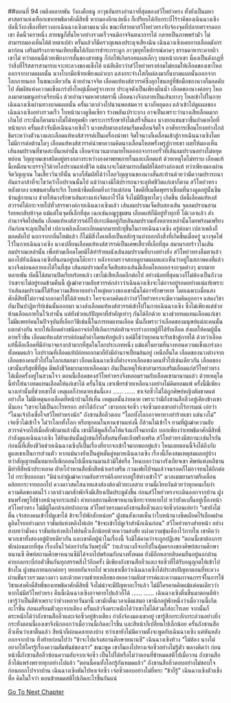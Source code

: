 ##ตอนที่ 94 เพลิงหลายพัน
วังถงคือธนู อาวุธอันทรงอำนาจที่สุดของสวีโหย่วหรง ทั้งยังเป็นมหาศาสตราแห่งเทือกเขาเทพธิดาศักดิ์สิทธิ์ หากมองอีกแง่หนึ่ง ก็เปรียบได้กับกระบี่ไร้ราคีของเฉินฉางเซิง
บัดนี้วังถงชี้ลงที่ทรวงอกเฉินฉางเซิงตามแนวดิ่ง ขณะที่สายตาสวีโหย่วหรงจับจ้องจุดที่ปลายศรจรดอกเขา ดีดนิ้วคราหนึ่ง สายธนูก็สั่นไหวอย่างรวดเร็วจนมิอาจจินตนาการได้ กลายเป็นภาพพร่ามัว ไม่สามารถมองเห็นได้ด้วยตาเปล่า ครั้นแล้วก็มีครวญเพลงประดุจเสียงฉิน
เฉินฉางเซิงเคยอาบเลือดมังกรมาก่อน เสริมสร้างกายจนเทียบขั้นได้กับการชำระกระดูก อาวุธยุทโธปกรณ์ดาดๆ ธรรมดาหาระคายผิวเขาไม่ ทว่าตอนนี้ด้วยเพียงการสั้นของสายธนู ก็ก่อให้เกิดรอยแผลเล็กๆ บนหน้าอกเขา นี่คงเป็นดังกฎที่ว่าสิ่งที่ไร้สสารสามารถเจาะทะลวงของแข็งได้
แน่ทีเดียวว่าสวีโหย่วหรงย่อมไม่ยอมให้เลือดของเขาไหลออกจากบาดแผลนั้น นางโบกมือซ้ายเพียงแผ่วเบา แสงกระจ่างใสก็แผ่ลงมากั้นบาดแผลนั้นออกจากโลกภายนอก ในขณะเดียวกัน ด้วยอำนาจจิต เลือดแท้หงส์สวรรค์ซึ่งลุกโชนอยู่ที่ข้อมือของนางก็มอดดับไป สัมผัสแห่งความแข็งแกร่งยิ่งใหญ่เมื่อครู่จางหาย ประดุจดังเป็นเพียงผืนน้ำ
เลือดของนางค่อยๆ ไหลลงมาตามธนูอย่างเรียบนิ่ง ด้วยอำนาจมหาศาสตรานี้ เลือดนางจึงกลายเป็นเส้นบางๆ ไหลเข้าไปในกายเฉินฉางเซิงผ่านทางบาดแผลนั้น
ครั้นเวลาล่วงไปนานพอสมควร นางก็หยุดลง แล้วเข้าไปดูแผลของเฉินฉางเซิงอย่างรวดเร็ว ใบหน้านางดูซีดเซียว ร่างพลันเปราะบาง อาจเป็นเพราะว่านางเสียเลือดมากเกินไป
กระนั้นก็ตามนางไม่ได้หยุดพัก เพราะการรักษายังไม่เสร็จสิ้นลง นางยกแขนขวาขึ้นปาดเหงื่อที่หน้าผาก ครั้นแล้วจับมือเฉินฉางเซิงไว้ นางหลับตาลงก่อนเริ่มเคลื่อนจิตใจ
อาศัยการเชื่อมโยงอย่างใกล้ชิดระหว่างตัวนางและเลือดแท้หงส์สวรรค์เป็นเครื่องนำพา จิตใจนางก็เคลื่อนเข้าสู่กายเฉินฉางเซิงโดยไม่มีการต่อต้านใดๆ เลือดแท้หงส์สวรรค์นำพาความคิดนางเลื่อนไหลพรั่งพรูสู่กายเขา เผยให้มองเห็นเส้นลมปราณที่ขาดสะบั้นเหล่านั้น
เลือดจำนวนมากมายไหลออกจากรอยรั่วที่เส้นลมปราณอย่างไม่หยุดหย่อน วิญญาณเขาสถิตอยู่ตรงกลางระหว่างองคาพยพภายในและเลือดแท้ ด้วยเหตุใดไม่ทราบ เลือดแท้นี้เหมือนจะบรรจุไว้ด้วยไอปราณแห่งชีวิต แม้นางจะไม่สามารถสัมผัสได้อย่างถ่องแท้ ทว่าเพียงมองผ่านจิตวิญญาณ ในเสี้ยววินาทีนั้น นางก็สัมผัสได้ว่าโลกวิญญาณของนางสั่นสะท้านด้วยว่ามีความปรารถนาอันแรงกล้าที่จะไขว่คว้าไอปราณนั้นไป แม้ว่านางมิได้ปรารถนาจะอุทิศชีวิตแก่เขาก็ตาม
สวีโหย่วหรงหลังตาลง แพขนตาสั่นระริก ใบหน้าซีดเผือดยิ่งกว่าแต่ก่อน โชคดีที่เมล็ดพุทราเชื่อมที่นางดูดอยู่นั้นซึมซ่านสู่กายนาง ช่วยให้นางรักษาเส้นทางแห่งจิตเอาไว้ได้ จึงไม่มีปัญหาใดๆ เกิดขึ้น
บัดนี้เลือดแท้หงส์สวรรค์ได้กระจายไปทั่วสรรพางค์กายเฉินฉางเซิงแล้ว เส้นลมปราณเจ็ดสิบสองเส้น จุดลมปราณสามร้อยหกสิบห้าจุด แม้แต่ในจุดที่เล็กที่สุด เฉกเช่นอณูรูขุมขน เลือดแท้ก็มีอยู่ทั่วทุกที่
ได้เวลาแล้ว
ส่งอำนาจจิตไปพลัน เลือดแท้หงส์สวรรค์ก็ไปเกาะติดอยู่กับเส้นลมปราณทั้งหลายเหล่านั้นโดยพร้อมเพรียงกันก่อนจะลุกเป็นไฟ เปลวเพลิงเล็กละเอียดมากมายปะทุขึ้นในกายเฉินฉางเซิง
ครู่ต่อมา เปลวเพลิงก็มอดดับไป
นอกจากกลิ่นไหม้แล้ว ก็ไม่มีสิ่งใดเหลือเป็นหลักฐานบ่งบอกถึงสิ่งที่เกิดขึ้นเมื่อครู่
นางจุดไฟไว้ในกายเฉินฉางเซิง
นางเปลี่ยนเลือดแท้หงส์สวรรค์เป็นเศษเสี้ยวที่เล็กที่สุด สมานรอยร้าวในเส้นลมปราณเหล่านั้น เพื่อห้ามเลือดโดยมิได้ทำร้ายผนังเส้นลมปราณที่บางอย่างยิ่ง
สวีโหย่วหรงลืมตาแล้วมองไปยังเฉินฉางเซิงที่นอนอยู่บนโต๊ะยาว หลังจากตรวจสอบดูบาดแผลและเห็นว่าอยู่ในสภาพคงที่แล้ว นางจึงผ่อนคลายลงได้ในที่สุด เส้นลมปราณทั้งเจ็ดสิบสองเส้นมีเลือดไหลออกจากจุดต่างๆ มากมายหลายพัน บัดนี้ได้สมานปิดเรียบร้อยแล้ว เขาไม่เสียเลือดอีกต่อไป อย่างน้อยที่สุดนางก็ไม่ต้องเป็นกังวลว่าเขาจะไม่อยู่รอดข้ามคืนนี้
ผู้เฒ่าความลับสวรรค์กล่าวว่าเฉินฉางเซิงจะไม่อาจอยู่รอดอย่างแน่แท้เพราะว่าเส้นลมปราณที่ได้รับความเสียหายอย่างใหญ่หลวงของเขานั้นไม่อาจรักษาหาย โดยเฉพาะเมื่อแสงศักดิ์สิทธิ์ไม่อาจนำออกมาใช้ได้ด้วยแล้ว ใครจะคาดคิดเล่าว่าสวีโหย่วหรงจะมีความคิดอุกอาจ แสดงวิชาอันเป็นปาฏิหาริย์เช่นนั้นออกมา
นางส่งเลือดแท้หงส์สวรรค์เข้าไปในกายเฉินฉางเซิง ซึ่งไม่เพียงแต่ช่วยห้ามเลือดภายในไว้เท่านั้น แต่ยังช่วยแก้ปัญหาที่สำคัญเท่าๆ กันได้อีกด้วย นางช่วยทดแทนเลือดแก่เขา
ไม่มีแพทย์คนในปัจจุบันที่เลือกวิธีเช่นนี้ในการทดแทนเลือด นั่นก็เพราะว่าเลือดของมนุษย์แต่ละคนนั้นแตกต่างกัน หากให้เลือดต่างชนิดอาจก่อให้เกิดการต่อต้านจากร่างกายผู้ที่ได้รับเลือด ส่งผลให้คนผู้นั้นตายเร็วขึ้น
เลือดแท้หงส์สวรรค์ย่อมล้ำค่าโดยแท้อยู่แล้ว แค่มิใช่ว่าทุกคนจะรับเข้าสู่กายได้ ด้วยว่าเลือดแท้นี้คือเลือดที่มีอำนาจแรงกล้ามากที่สุดในโลกประเภทหนึ่ง แม้แต่ในยามที่นางทอนความแข็งแกร่งลงทั้งหมดแล้ว ไอปราณที่เลือดแท้ปล่อยออกมาก็ยังมีอำนาจเปี่ยมล้นอยู่ เหนืออื่นใด เลือดของนางต่างจากเลือดของคนทั่วไปในโลกเสมอมา
เลือดเฉินฉางเซิงก็ต่างจากเลือดของคนทั่วไปเช่นเดียวกัน เลือดของเขานั้นบริสุทธิ์ที่สุด มีพลังชีวิตมากมายเหลือคณา อันเป็นเหตุให้เขาสามารถเสริมเลือดแก่สวีโหย่วหรงได้เมื่อครั้งอยู่ในสวนโจว ตอนนี้เลือดของสวีโหย่วหรงจึงหลอมรวมกับเลือดเขามานานแล้ว ด้วยเหตุใดนี้ทำให้นางทดแทนเลือดให้แก่เขาได้
ครั้นโน้น เขาเพียรช่วยเหลือนางอย่างไม่คิดยอมแพ้ ครั้งนี้มีเพียงนางเท่านั้นที่ช่วยเขาได้ เหตุผลก็ง่ายดายเช่นนี้เอง
……
……
ขาเจ๋อซิ่วไม่ได้ถูกศิษย์หญิงตัดขาดแต่อย่างใด ไม่มีเหตุนองเลือดที่หน้าบ้านให้เห็น เหตุผลนั้นง่ายดาย เพราะว่ามีถังซานสือลิ่วอยู่เคียงข้างเขานั่นเอง
“เขาจะไม่เป็นอะไรหรอก อย่าได้กังวล” เขาบอกเจ๋อซิ่ว
เจ๋อซิ่วมองเขาอย่างไร้อารมณ์ เอ่ยว่า “ไฉนเจ้าถึงเชื่อใจสวีโหย่วหรงนัก”
ถังซานสือลิ่วตอบ “โลกทั้งโลกอาจหาทางทำร้ายเขา แต่นางไม่”
เจ๋อซิ่วไม่เข้าใจ
ไม่ว่าโลกทั้งโลก หรือทุกคนในหานซานแห่งนี้ ก็ล้วนไม่เข้าใจ
ยามที่ผู้เฒ่าความลับสวรรค์จากไปเมื่อสักพักมาแล้วนั้น เขามิได้พูดสิ่งใดให้แจ้งแก่ใจมากนัก บอกเพียงว่าเทพธิดาศักดิ์สิทธิ์กำลังดูแลเฉินฉางเซิง ได้ยินเช่นนั้นฝูงชนก็ทั้งสับสนทั้งตะลึงพรึงเพริด
สวีโหย่วหรงมีสถานะเช่นไรกัน ก่อนนี้ที่เสี่ยงชีวิตช่วยเฉินฉางเซิงก็เป็นเรื่องที่ยากจะเข้าใจมากพออยู่แล้ว ไหนเลยตอนนี้จึงได้ถึงกับดูแลเขาเป็นการส่วนตัว หากแม้นางยังเป็นคู่หมั้นคู่หมายเฉินฉางเซิง เรื่องนี้ก็คงสมเหตุสมผลอยู่บ้าง ทว่าสัญญาหมั้นหมายก็เพิกถอนไปเมื่อนานมาแล้วมิใช่หรือ ไหนบอกว่านางรังเกียจเขา
ศิษย์แห่งหลีซานมีท่าทีสีหน้าประหลาด ฝ่ายโก่วหานสือชักสีหน้าเคร่งขรึม กวนเฟยไป๋จนแล้วจนรอดก็ไม่อาจทนได้อีกต่อไป กระซิบออกมา “มิน่าเล่าผู้เฒ่าความลับสวรรค์ถึงอยากอยู่ให้ห่างเข้าไว้”
มวลเมฆยามราตรีเคลื่อนคล้อยกระจายออกไป ดวงดาวสดใสฉายแสงส่องต้องผิวทะเลสาบ ยามนี้เงียบงันด้วยว่าทุกคนเก็บงำความคิดของตนไว้ เวลาล่วงมาสักพักจึงมีเสียงเปิดประตูดังขึ้น ก่อนสวีโหย่วหรงจะเดินออกจากบ้าน
ฝูงชนพรั่งพรูไปข้างหน้าดุจกระแสน้ำ
ค่ายกลสถานศึกษาหนานซีกระจายหายไป ทว่ายังคงกั้นอยู่เบื้องหน้าสวีโหย่วหรง
ไม่มีผู้ใดกล้าเอ่ยปากถาม สวีโหย่วหรงมองถังซานสือลิ่วและเจ๋อซิ่วก่อนเอ่ยว่า “เขายังไม่ตื่น เจ้าสองคนเข้าไปดูเขาได้ ข้าจะไปพักสักหน่อย”
ฝูงชนสังเกตเห็นว่าใบหน้านางซีดเผือดไร้เลือดฝาด ดูอิดโรยอย่างมาก
ราชันย์แห่งหลิงไห่เอ่ย “ข้าจะเข้าไปดูเจ้าสำนักเฉินก่อน”
สวีโหย่วหรงส่ายหน้า อย่างสงบทว่ามั่งคง
ราชันย์แห่งหลิงไห่ย่นคิ้วเล็กน้อยด้วยความสงสัย แฝงความขุ่นเคืองไว้ภายใน เขาคิดว่าพวกเขาทั้งสองอยู่ฝ่ายเดียวกัน และเขาคือผู้นำในเรื่องนี้ จึงมิได้คาดว่าจะถูกปฏิเสธ
“ตอนนี้เขาต้องการพักผ่อนมากที่สุด เรื่องอื่นไว้ค่อยว่ากันวันพรุ่งนี้”
ว่าแล้วนางก็จากไปในคุ้มครองของศิษย์สถานศึกษาหนานซี
ศิษย์สถานศึกษาหนานซีมิได้จากไปพร้อมกับนางทั้งหมด ยังมีอีกหลายสิบคนยืนอยู่นอกบ้าน ค่ายกลกระบี่ก่อตัวขึ้นกันทุกสรรพสิ่งไว้อีกครั้ง มีเพียงถังซานสือลิ่วและเจ๋อซิ่วที่ได้รับอนุญาตให้เข้าไปข้างใน
ฝูงชนภายนอกค่อยๆ ทยอยกันจากไป พวกเขาเชื่อว่าเฉินฉางเซิงได้ประสบปัญหาตอนที่ทะลวงผ่านขั้นรวบรวมดวงดาว และด้วยความช่วยเหลือของหอความลับสวรรค์และความฉกาจฉกรรจ์ในการใช้วิชาแสงศักดิ์สิทธิ์ของเทพธิดาศักดิ์สิทธิ์ จึงไม่น่าจะมีปัญหาอะไรแล้ว ไม่มีใครคาดคิดแม้แต่คนเดียวว่า หากไม่มีสวีโหย่วหรง คืนนี้เฉินฉางเซิงอาจตายไปแล้วก็ได้
……
……
เฉินฉางเซิงตื่นขึ้นมาตอนตีห้า
เขารู้ว่าเป็นตีห้าเพราะว่าช่วงหลายวันมานี้ เขามักตื่นเวลาเดิมเสมอ เขานึกอยู่พักหนึ่งว่าเมื่อวานนี้เกิดอะไรขึ้น ก่อนเตรียมตัวลุกจากเตียง
ครั้นแล้วจึงตระหนักได้ว่าเขาไม่ได้สวมใส่อะไรเลย
จากนั้นก็ตระหนักได้ว่าถังซานสือลิ่วและเจ๋อซิ่วอยู่ข้างเตียง กำลังจ้องมองเขาอยู่
เขารู้สึกกระอักกระอ่วนอย่างยิ่ง
กระทั่งตอนนี้เองเขาจึงนึกออกว่าเมื่อวานนี้เกิดอะไรขึ้น และสีหน้าก็เปลี่ยนไปเล็กน้อย
ครั้นถังซานสือลิ่วเห็นว่าเขาตื่นแล้ว สีหน้าก็ผ่อนคลายลงบ้าง ทว่าเขายังไม่มีความตั้งจะพูดกับเฉินฉางเซิง แต่หันหลังออกจากบ้าน ทิ้งท้ายก่อนไปว่า “ข้าจะไปแจ้งสถานศึกษาหนานซี”
เฉินฉางเซิงท้วง “ไม่ต้อง นางไม่อยากให้ใครรู้เรื่องความสัมพันธ์ของเรา”
ขณะพูด เขาก็มองไปทางเจ๋อซิ่วอย่างไม่รู้ตัว พลางคิดว่า ก่อนหน้านี้ถังซานสือลิ่วซ่อนความลับจากเจ๋อซิ่ว เป็นไปได้หรือไม่ว่าตอนที่ข้าหมดสติไปเมื่อวาน ถังซานสือลิ่วได้แพร่งพรายทุกอย่างไปแล้ว
“ตอนนี้คนทั้งโลกรู้กันหมดแล้ว”
ถังซานสือลิ่วตอบอย่างไม่ชอบใจ ก่อนออกไปจากบ้าน
เฉินฉางเซิงหันไปหาเจ๋อซิ่ว
เจ๋อซิ่วตอบอย่างไม่ยี่หระ “ข้าก็รู้”
เฉินฉางเซิงตัวแข็งทื่อ คิดในใจว่า ตอนข้าหมดสติไปเกิดอะไรขึ้นกันแน่
 


[Go To Next Chapter]( ./604.md)